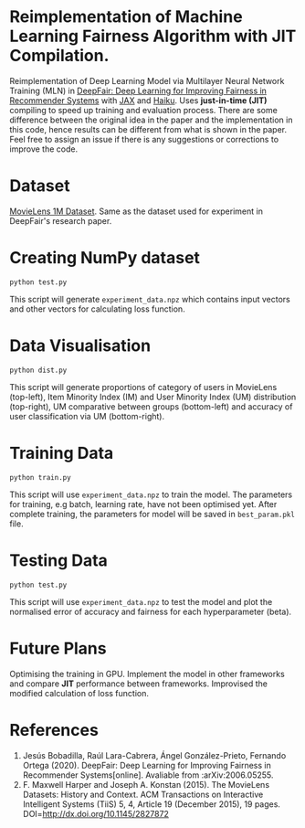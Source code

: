 # Reimplementation of Machine Learning Fairness Algorithm with JIT Compilation.
Reimplementation of Deep Learning Model via Multilayer Neural Network Training (MLN) in [DeepFair: Deep Learning for Improving Fairness in Recommender Systems](https://arxiv.org/pdf/2006.05255v1.pdf) with [JAX](https://github.com/google/jax) and [Haiku](https://github.com/deepmind/dm-haiku). Uses **just-in-time (JIT)** compiling to speed up training and evaluation process. There are some difference between the original idea in the paper and the implementation in this code, hence results can be different from what is shown in the paper.  Feel free to assign an issue if there is any suggestions or corrections to improve the code. 

# Dataset
[MovieLens 1M Dataset](https://grouplens.org/datasets/movielens/1m/). Same as the dataset used for experiment in DeepFair's research paper.

# Creating NumPy dataset
```
python test.py
```
This script will generate `experiment_data.npz` which contains input vectors and other vectors for calculating loss function.

# Data Visualisation
```
python dist.py
```
This script will generate proportions of category of users in MovieLens (top-left), Item Minority Index (IM) and User Minority Index (UM) distribution (top-right), UM comparative between groups (bottom-left) and accuracy of user classification via UM (bottom-right).

# Training Data
```
python train.py
```
This script will use `experiment_data.npz` to train the model. The parameters for training, e.g batch, learning rate, have not been optimised yet. After complete training, the parameters for model will be saved in `best_param.pkl` file.

# Testing Data
```
python test.py
```
This script will use `experiment_data.npz` to test the model and plot the normalised error of accuracy and fairness for each hyperparameter (beta).

# Future Plans
Optimising the training in GPU. Implement the model in other frameworks and compare **JIT** performance between frameworks. Improvised the modified calculation of loss function.

# References
1. Jesús Bobadilla, Raúl Lara-Cabrera, Ángel González-Prieto, Fernando Ortega (2020). DeepFair: Deep Learning for Improving Fairness in Recommender Systems[online]. Avaliable from :arXiv:2006.05255.
2. F. Maxwell Harper and Joseph A. Konstan (2015). The MovieLens Datasets: History and Context. ACM Transactions on Interactive Intelligent Systems (TiiS) 5, 4,
Article 19 (December 2015), 19 pages. DOI=http://dx.doi.org/10.1145/2827872
